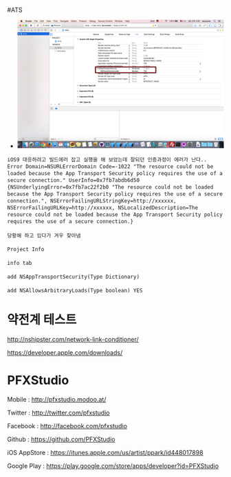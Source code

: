 #ATS

*	![demo](screenShot.png)

````
iOS9 대응하려고 빌드에러 잡고 실행을 해 보았는데 잘되던 인증과정이 에러가 난다..
Error Domain=NSURLErrorDomain Code=-1022 "The resource could not be loaded because the App Transport Security policy requires the use of a secure connection." UserInfo=0x7fb7abdb6d50 {NSUnderlyingError=0x7fb7ac22f2b0 "The resource could not be loaded because the App Transport Security policy requires the use of a secure connection.", NSErrorFailingURLStringKey=http://xxxxxx, NSErrorFailingURLKey=http://xxxxxx, NSLocalizedDescription=The resource could not be loaded because the App Transport Security policy requires the use of a secure connection.}

당황해 하고 있다가 겨우 찾아냄

Project Info

info tab

add NSAppTransportSecurity(Type Dictionary)

add NSAllowsArbitraryLoads(Type boolean) YES

````
# 약전계 테스트

http://nshipster.com/network-link-conditioner/

https://developer.apple.com/downloads/

# PFXStudio

Mobile : http://pfxstudio.modoo.at/

Twitter : http://twitter.com/pfxstudio

Facebook : http://facebook.com/pfxstudio

Github : https://github.com/PFXStudio

iOS AppStore : https://itunes.apple.com/us/artist/ppark/id448017898

Google Play : https://play.google.com/store/apps/developer?id=PFXStudio
